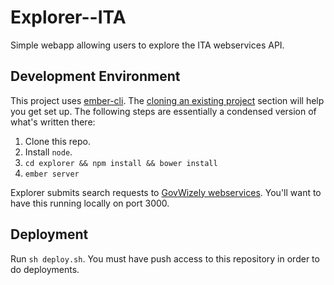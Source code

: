 Explorer--ITA
=============

Simple webapp allowing users to explore the ITA webservices API.

## Development Environment

This project uses [ember-cli](http://ember-cli.com). The [cloning an existing project](http://www.ember-cli.com/#cloning-an-existing-project) section will help you get set up. The following steps are essentially a condensed version of what's written there:

1. Clone this repo.
2. Install `node`.
3. `cd explorer && npm install && bower install`
4. `ember server`

Explorer submits search requests to [GovWizely webservices](https://github.com/GovWizely/webservices). You'll want to have this running locally on port 3000.

## Deployment

Run `sh deploy.sh`. You must have push access to this repository in order to do deployments.
